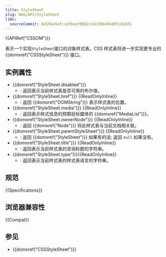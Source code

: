 ```yaml
---
title: StyleSheet
slug: Web/API/StyleSheet
l10n:
  sourceCommit: 6d194a9afcce7beef0082c1dc50644bd0fcda635
---
```


{{APIRef("CSSOM")}}

表示一个实现`StyleSheet`接口的对象样式表。CSS 样式表将进一步实现更专业的 {{domxref("CSSStyleSheet")}} 接口。

## 实例属性

- {{domxref("StyleSheet.disabled")}}
  - : 返回表示当前样式表是否可用的布尔值。
- {{domxref("StyleSheet.href")}} {{ReadOnlyInline}}
  - : 返回 {{domxref("DOMString")}} 表示样式表的位置。
- {{domxref("StyleSheet.media")}} {{ReadOnlyInline}}
  - : 返回表示样式信息的预期目标媒体的 {{domxref("MediaList")}}。
- {{domxref("StyleSheet.ownerNode")}} {{ReadOnlyInline}}
  - : 返回 {{domxref("Node")}} 将此样式表与当前文档相关联。
- {{domxref("StyleSheet.parentStyleSheet")}} {{ReadOnlyInline}}
  - : 返回 {{domxref("StyleSheet")}} 如果有的话; 返回 `null` 如果没有。
- {{domxref("StyleSheet.title")}} {{ReadOnlyInline}}
  - : 返回表示当前样式表的咨询标题的字符串。
- {{domxref("StyleSheet.type")}}{{ReadOnlyInline}}
  - : 返回表示当前样式表的样式表语言的字符串。

## 规范

{{Specifications}}

## 浏览器兼容性

{{Compat}}

## 参见

- {{domxref("CSSStyleSheet")}}
